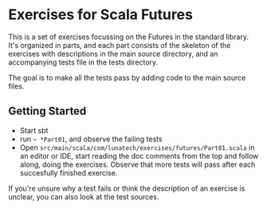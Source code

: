 Exercises for Scala Futures
===

This is a set of exercises focussing on the Futures in the standard library. It's organized in parts, and each part consists of the skeleton of the exercises with descriptions in the main source directory, and an accompanying tests file in the tests directory.

The goal is to make all the tests pass by adding code to the main source files.

Getting Started
---
* Start sbt 
* run `~ *Part01`, and observe the failing tests
* Open `src/main/scala/com/lunatech/exercises/futures/Part01.scala` in an editor or IDE, start reading the doc comments from the top and follow along, doing the exercises. Observe that more tests will pass after each succesfully finished exercise.

If you're unsure why a test fails or think the description of an exercise is unclear, you can also look at the test sources.


